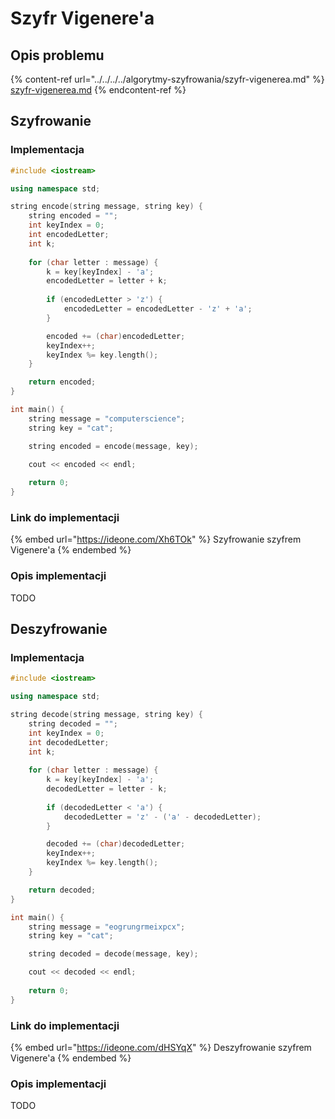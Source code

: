 # Szyfr Vigenere'a

## Opis problemu

{% content-ref url="../../../../algorytmy-szyfrowania/szyfr-vigenerea.md" %}
[szyfr-vigenerea.md](../../../../algorytmy-szyfrowania/szyfr-vigenerea.md)
{% endcontent-ref %}

## Szyfrowanie

### Implementacja

```cpp
#include <iostream>

using namespace std;

string encode(string message, string key) {
    string encoded = "";
    int keyIndex = 0;
    int encodedLetter;
    int k;
    
    for (char letter : message) {
        k = key[keyIndex] - 'a';
        encodedLetter = letter + k;
        
        if (encodedLetter > 'z') {
            encodedLetter = encodedLetter - 'z' + 'a';
        }

        encoded += (char)encodedLetter;
        keyIndex++;
        keyIndex %= key.length();
    }

    return encoded;
}

int main() {
    string message = "computerscience";
    string key = "cat";

    string encoded = encode(message, key);

    cout << encoded << endl;
 
    return 0;   
}
```

### Link do implementacji

{% embed url="https://ideone.com/Xh6TOk" %}
Szyfrowanie szyfrem Vigenere'a
{% endembed %}

### Opis implementacji

TODO

## Deszyfrowanie

### Implementacja

```cpp
#include <iostream>

using namespace std;

string decode(string message, string key) {
    string decoded = "";
    int keyIndex = 0;
    int decodedLetter;
    int k;
    
    for (char letter : message) {
        k = key[keyIndex] - 'a';
        decodedLetter = letter - k;
        
        if (decodedLetter < 'a') {
            decodedLetter = 'z' - ('a' - decodedLetter);
        }

        decoded += (char)decodedLetter;
        keyIndex++;
        keyIndex %= key.length();
    }

    return decoded;
}

int main() {
    string message = "eogrungrmeixpcx";
    string key = "cat";

    string decoded = decode(message, key);

    cout << decoded << endl;
 
    return 0;   
}
```

### Link do implementacji

{% embed url="https://ideone.com/dHSYqX" %}
Deszyfrowanie szyfrem Vigenere'a
{% endembed %}

### Opis implementacji

TODO
